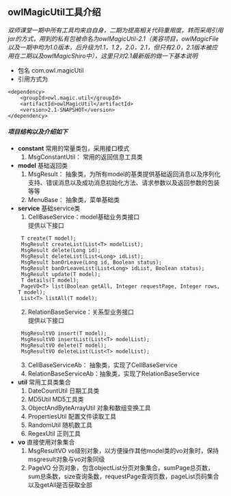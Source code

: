 owlMagicUtil工具介绍
-------

*双师课堂一期中所有工具均来自自身，二期为提高相关代码重用度，转而采用引用jar的方式，用到的私有包被命名为owlMagicUtil-2.1（美容项目，owlMagicFile以及一期中均为1.0版本，后升级为1.1，1.2，2.0，2.1，但只有2.0，2.1版本被应用在二期以及owlMagicShiro中），这里只对2.1最新版的做一下基本说明*

* 包名
com.owl.magicUtil
* 引用方式为
```
<dependency>
    <groupId>owl.magic.util</groupId>
    <artifactId>owlMagicUtil</artifactId>
    <version>2.1-SNAPSHOT</version>
</dependency>
```
#### *项目结构以及介绍如下*
* **constant**  常用的常量类包，采用接口模式  
  1. MsgConstantUtil： 常用的返回信息工具类
* **model**  基础返回类  
  1. MsgResult： 抽象类，为所有model的基类提供基础返回消息以及序列化支持、错误消息以及成功消息初始化方法、请求参数以及返回参数的包装等等   
  2. MenuBase： 抽象类，菜单基础类
* **service**  基础service类
  1. CellBaseService：model基础业务类接口  
  提供以下接口  
  ```
   T create(T model);
   MsgResult createList(List<T> modelList);
   MsgResult delete(Long id);
   MsgResult deleteList(List<Long> idList);
   MsgResult banOrLeave(Long id, Boolean status);
   MsgResult banOrLeaveList(List<Long> idList, Boolean status);
   MsgResult update(T model);
   T details(T model);
   PageVO<T> list(Boolean getAll, Integer requestPage, Integer rows, T model);
   List<T> listAll(T model);
  ```
  2. RelationBaseService：关系型业务接口  
  提供以下接口  
    ```
     MsgResultVO insert(T model);
     MsgResultVO insertList(List<T> modelList);
     MsgResultVO delete(T model);
     MsgResultVO deleteList(List<T> modelList);
    ```
    3. CellBaseServiceAb： 抽象类，实现了CellBaseService
    4. RelationBaseServiceAb：抽象类，实现了RelationBaseService
* **util**  常用工具类集合  
    1. DateCountUtil 日期工具类
    2. MD5Util MD5工具类
    3. ObjectAndByteArrayUtil 对象和数组变换工具
    4. PropertiesUtil 配置文件读取工具
    4. RandomUtil 随机数工具
    5. RegexUtil 正则工具
* **vo**  直接使用对象集合  
    1. MsgResultVO  vo级别对象，以方便操作其他model类的vo对象时，保持msgresult对象与vo对象同级
    2. PageVO  分页对象，包含objectList分页对象集合，sumPage总页数，sum总条数，size查询条数，requestPage查询页数，pageList页码集合以及getAll是否获取全部
